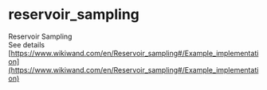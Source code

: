 # reservoir_sampling
Reservoir Sampling  
See details [https://www.wikiwand.com/en/Reservoir_sampling#/Example_implementation](https://www.wikiwand.com/en/Reservoir_sampling#/Example_implementation)
